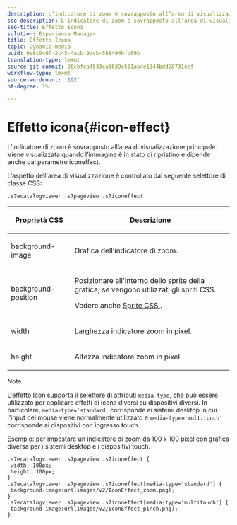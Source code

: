 ```yaml
---
description: L’indicatore di zoom è sovrapposto all’area di visualizzazione principale. Viene visualizzata quando l’immagine è in stato di ripristino e dipende anche dal parametro iconeffect.
seo-description: L’indicatore di zoom è sovrapposto all’area di visualizzazione principale. Viene visualizzata quando l’immagine è in stato di ripristino e dipende anche dal parametro iconeffect.
seo-title: Effetto Icona
solution: Experience Manager
title: Effetto Icona
topic: Dynamic media
uuid: 9e8c0c6f-2c45-4acb-9acb-5b8494bfc69b
translation-type: tm+mt
source-git-commit: 90cbfca4533ca6639e561aa4e1344bdd20731eef
workflow-type: tm+mt
source-wordcount: '192'
ht-degree: 1%

---
```



# Effetto icona{#icon-effect}

L’indicatore di zoom è sovrapposto all’area di visualizzazione principale. Viene visualizzata quando l’immagine è in stato di ripristino e dipende anche dal parametro iconeffect.

<!--<a id="section_061E550C1C1D4DB2BD663A898895B38C"></a>-->

L&#39;aspetto dell&#39;area di visualizzazione è controllato dal seguente selettore di classe CSS:

```
.s7ecatalogviewer .s7pageview .s7iconeffect
```

<table id="table_94EE3F5BBE4547C0B4943471CEE7EDE4"> 
 <thead> 
  <tr> 
   <th colname="col1" class="entry"> <p> Proprietà CSS </p> </th> 
   <th colname="col2" class="entry"> <p>Descrizione </p> </th> 
  </tr> 
 </thead>
 <tbody> 
  <tr> 
   <td colname="col1"> <p> <span class="codeph"> background-image  </span> </p> </td> 
   <td colname="col2"> <p> Grafica dell’indicatore di zoom. </p> </td> 
  </tr> 
  <tr> 
   <td colname="col1"> <p> <span class="codeph"> background-position  </span> </p> </td> 
   <td colname="col2"> <p> Posizionare all'interno dello sprite della grafica, se vengono utilizzati gli spriti CSS. </p> <p>Vedere anche <a href="../../../c-html5-s7-aem-asset-viewers/c-html5-20-ecatalog-viewer-about/c-html5-20-ecatalog-viewer-customizingviewer/c-html5-20-ecatalog-viewer-customizingviewer.md#section-9d570f95eb2443aca74c1b02f6e89aff" format="dita" scope="local"> Sprite CSS </a>. </p> </td> 
  </tr> 
  <tr> 
   <td colname="col1"> <p> <span class="codeph"> width </span> </p> </td> 
   <td colname="col2"> <p>Larghezza indicatore zoom in pixel. </p> </td> 
  </tr> 
  <tr> 
   <td colname="col1"> <p> <span class="codeph"> height </span> </p> </td> 
   <td colname="col2"> <p>Altezza indicatore zoom in pixel. </p> </td> 
  </tr> 
 </tbody> 
</table>

>[!NOTE]
>
>L&#39;effetto Icon supporta il selettore di attributi `media-type`, che può essere utilizzato per applicare effetti di icona diversi su dispositivi diversi. In particolare, `media-type='standard'` corrisponde ai sistemi desktop in cui l&#39;input del mouse viene normalmente utilizzato e `media-type='multitouch'` corrisponde ai dispositivi con ingresso touch.

Esempio: per impostare un indicatore di zoom da 100 x 100 pixel con grafica diversa per i sistemi desktop e i dispositivi touch.

```
.s7ecatalogviewer .s7pageview .s7iconeffect { 
 width: 100px; 
 height: 100px; 
} 
.s7ecatalogviewer .s7pageview .s7iconeffect[media-type='standard'] { 
 background-image:url(images/v2/IconEffect_zoom.png); 
} 
.s7ecatalogviewer .s7pageview .s7iconeffect[media-type='multitouch'] { 
 background-image:url(images/v2/IconEffect_pinch.png); 
}
```

